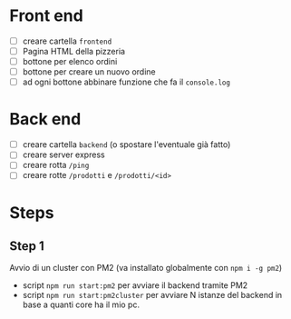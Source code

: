 # Front end

- [ ] creare cartella `frontend`
- [ ] Pagina HTML della pizzeria
- [ ] bottone per elenco ordini
- [ ] bottone per creare un nuovo ordine
- [ ] ad ogni bottone abbinare funzione che fa il `console.log`

# Back end

- [ ] creare cartella `backend` (o spostare l'eventuale già fatto)
- [ ] creare server express
- [ ] creare rotta `/ping`
- [ ] creare rotte `/prodotti` e `/prodotti/<id>`

# Steps

## Step 1
Avvio di un cluster con PM2 (va installato globalmente con `npm i -g pm2`)
- script `npm run start:pm2` per avviare il backend tramite PM2
- script `npm run start:pm2cluster` per avviare N istanze del backend in base a quanti core ha il mio pc.